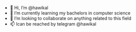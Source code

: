 - 👋 Hi, I’m @hawikal
- 🌱 I’m currently learning my bachelors in computer science
- 💞️ I’m looking to collaborate on anything related to this field
- 📫 Ican be reached by telegram @hawikal 

<!---
hawikal/hawikal is a ✨ special ✨ repository because its `README.md` (this file) appears on your GitHub profile.
You can click the Preview link to take a look at your changes.
--->
